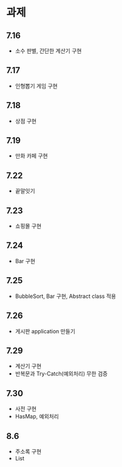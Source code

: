 # 과제
## 7.16
 - 소수 판별, 간단한 계산기 구현

## 7.17
 - 인형뽑기 게임 구현

## 7.18
 - 상점 구현

## 7.19
 - 만화 카페 구현

## 7.22
 - 끝말잇기

## 7.23
 - 쇼핑몰 구현

## 7.24
 - Bar 구현

## 7.25
 - BubbleSort, Bar 구현, Abstract class 적용

## 7.26
 - 게시판 application 만들기

## 7.29
 - 계산기 구현 
 - 반복문과 Try-Catch(예외처리) 무한 검증

## 7.30
 - 사전 구현
 - HasMap, 예외처리

## 8.6 
 - 주소록 구현
 - List